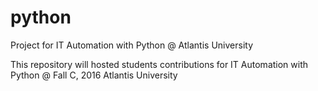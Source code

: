 # python
Project for IT Automation with Python @ Atlantis University

This repository will hosted students contributions for IT Automation with Python @ Fall C, 2016 Atlantis University
